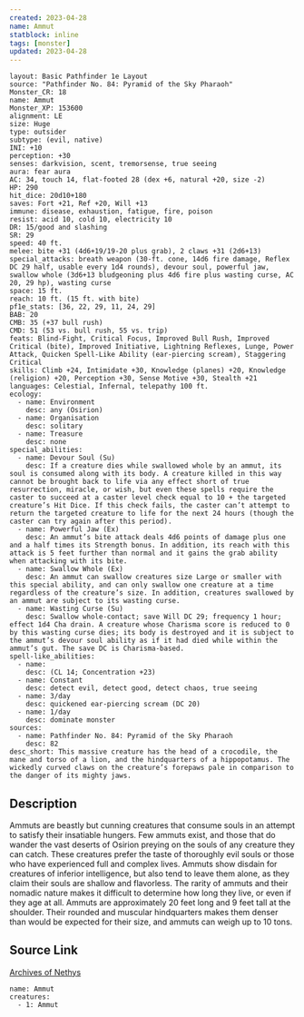 ```yaml
---
created: 2023-04-28
name: Ammut
statblock: inline
tags: [monster]
updated: 2023-04-28
---
```

```statblock
layout: Basic Pathfinder 1e Layout
source: "Pathfinder No. 84: Pyramid of the Sky Pharaoh"
Monster_CR: 18
name: Ammut
Monster_XP: 153600
alignment: LE
size: Huge
type: outsider
subtype: (evil, native)
INI: +10
perception: +30
senses: darkvision, scent, tremorsense, true seeing
aura: fear aura
AC: 34, touch 14, flat-footed 28 (dex +6, natural +20, size -2)
HP: 290
hit_dice: 20d10+180
saves: Fort +21, Ref +20, Will +13
immune: disease, exhaustion, fatigue, fire, poison
resist: acid 10, cold 10, electricity 10
DR: 15/good and slashing
SR: 29
speed: 40 ft.
melee: bite +31 (4d6+19/19-20 plus grab), 2 claws +31 (2d6+13)
special_attacks: breath weapon (30-ft. cone, 14d6 fire damage, Reflex DC 29 half, usable every 1d4 rounds), devour soul, powerful jaw, swallow whole (3d6+13 bludgeoning plus 4d6 fire plus wasting curse, AC 20, 29 hp), wasting curse
space: 15 ft.
reach: 10 ft. (15 ft. with bite)
pf1e_stats: [36, 22, 29, 11, 24, 29]
BAB: 20
CMB: 35 (+37 bull rush)
CMD: 51 (53 vs. bull rush, 55 vs. trip)
feats: Blind-Fight, Critical Focus, Improved Bull Rush, Improved Critical (bite), Improved Initiative, Lightning Reflexes, Lunge, Power Attack, Quicken Spell-Like Ability (ear-piercing scream), Staggering Critical
skills: Climb +24, Intimidate +30, Knowledge (planes) +20, Knowledge (religion) +20, Perception +30, Sense Motive +30, Stealth +21
languages: Celestial, Infernal, telepathy 100 ft.
ecology:
  - name: Environment
    desc: any (Osirion)
  - name: Organisation
    desc: solitary
  - name: Treasure
    desc: none
special_abilities:
  - name: Devour Soul (Su)
    desc: If a creature dies while swallowed whole by an ammut, its soul is consumed along with its body. A creature killed in this way cannot be brought back to life via any effect short of true resurrection, miracle, or wish, but even these spells require the caster to succeed at a caster level check equal to 10 + the targeted creature’s Hit Dice. If this check fails, the caster can’t attempt to return the targeted creature to life for the next 24 hours (though the caster can try again after this period).
  - name: Powerful Jaw (Ex)
    desc: An ammut’s bite attack deals 4d6 points of damage plus one and a half times its Strength bonus. In addition, its reach with this attack is 5 feet further than normal and it gains the grab ability when attacking with its bite.
  - name: Swallow Whole (Ex)
    desc: An ammut can swallow creatures size Large or smaller with this special ability, and can only swallow one creature at a time regardless of the creature’s size. In addition, creatures swallowed by an ammut are subject to its wasting curse.
  - name: Wasting Curse (Su)
    desc: Swallow whole-contact; save Will DC 29; frequency 1 hour; effect 1d4 Cha drain. A creature whose Charisma score is reduced to 0 by this wasting curse dies; its body is destroyed and it is subject to the ammut’s devour soul ability as if it had died while within the ammut’s gut. The save DC is Charisma-based.
spell-like_abilities:
  - name:
    desc: (CL 14; Concentration +23)
  - name: Constant
    desc: detect evil, detect good, detect chaos, true seeing
  - name: 3/day
    desc: quickened ear-piercing scream (DC 20)
  - name: 1/day
    desc: dominate monster
sources:
  - name: Pathfinder No. 84: Pyramid of the Sky Pharaoh
    desc: 82
desc_short: This massive creature has the head of a crocodile, the mane and torso of a lion, and the hindquarters of a hippopotamus. The wickedly curved claws on the creature’s forepaws pale in comparison to the danger of its mighty jaws.
```
## Description
Ammuts are beastly but cunning creatures that consume souls in an attempt to satisfy their insatiable hungers. Few ammuts exist, and those that do wander the vast deserts of Osirion preying on the souls of any creature they can catch. These creatures prefer the taste of thoroughly evil souls or those who have experienced full and complex lives. Ammuts show disdain for creatures of inferior intelligence, but also tend to leave them alone, as they claim their souls are shallow and flavorless. The rarity of ammuts and their nomadic nature makes it difficult to determine how long they live, or even if they age at all. Ammuts are approximately 20 feet long and 9 feet tall at the shoulder. Their rounded and muscular hindquarters makes them denser than would be expected for their size, and ammuts can weigh up to 10 tons.
## Source Link
[Archives of Nethys](https://aonprd.com/MonsterDisplay.aspx?ItemName=Ammut)
```encounter-table
name: Ammut
creatures:
  - 1: Ammut
```
